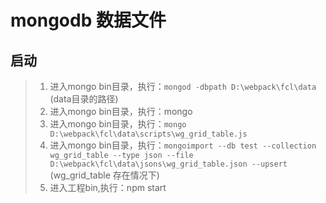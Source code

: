# mongodb 数据文件

## 启动

> 1. 进入mongo bin目录，执行：`mongod -dbpath D:\webpack\fcl\data` (data目录的路径)
> 2. 进入mongo bin目录，执行：mongo
> 3. 进入mongo bin目录，执行：`mongo D:\webpack\fcl\data\scripts\wg_grid_table.js`
> 4. 进入mongo bin目录，执行：`mongoimport --db test --collection wg_grid_table --type json --file D:\webpack\fcl\data\jsons\wg_grid_table.json --upsert` (wg_grid_table 存在情况下)
> 5. 进入工程bin,执行：npm start
